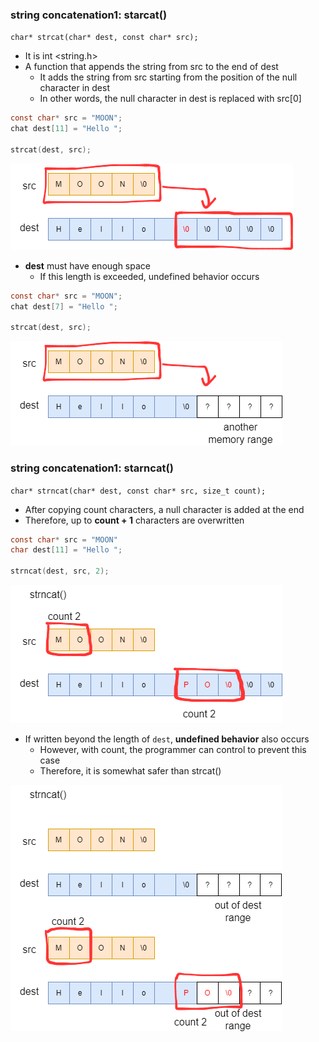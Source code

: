 ### string concatenation1: starcat()
`char* strcat(char* dest, const char* src);`
- It is int <string.h>
- A function that appends the string from src to the end of dest
    - It adds the string from src starting from the position of the null character in dest
    - In other words, the null character in dest is replaced with src[0]
```c
const char* src = "MOON";
chat dest[11] = "Hello ";

strcat(dest, src);
```
!['strcat1'](./strcat1.png)
- **dest** must have enough space
    - If this length is exceeded, undefined behavior occurs

```c
const char* src = "MOON";
chat dest[7] = "Hello ";

strcat(dest, src);
```
!['strcat2'](./strcat2.png)



### string concatenation1: star**n**cat()
`char* strncat(char* dest, const char* src, size_t count);`
- After copying count characters, a null character is added at the end
- Therefore, up to **count + 1** characters are overwritten
```c
const char* src = "MOON"
char dest[11] = "Hello ";

strncat(dest, src, 2);
```
!['strncat1'](./strncat1.png)
- If written beyond the length of `dest`, **undefined behavior** also occurs
    - However, with count, the programmer can control to prevent this case
    - Therefore, it is somewhat safer than strcat()

    
!['strncat2'](./strncat2.png)